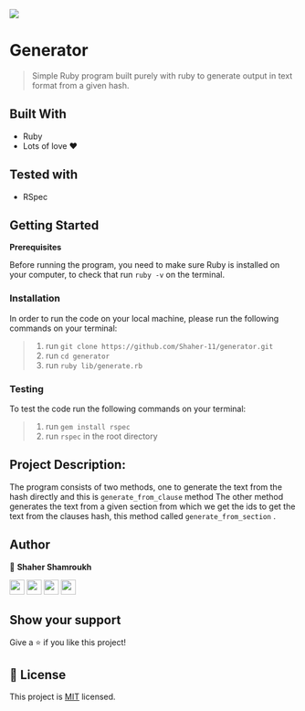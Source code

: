 ![](https://img.shields.io/badge/generator-blueviolet)

# Generator

> Simple Ruby program built purely with ruby to generate output in text format from a given hash.


## Built With

- Ruby
- Lots of love :heart:

## Tested with 
- RSpec
  
## Getting Started

**Prerequisites**

Before running the program, you need to make sure Ruby is installed on your computer,
to check that run ``ruby -v`` on the terminal.

### Installation
In order to run the code on your local machine, please run the following commands on your terminal:

>1. run  `git clone https://github.com/Shaher-11/generator.git`
>2. run  `cd generator`
>3. run  `ruby lib/generate.rb`

### Testing

To test the code run the following commands on your terminal:

>1. run `gem install rspec`
>2. run `rspec` in the root directory

## Project Description: 

The program consists of two methods, one to generate the text from the hash directly and this is `generate_from_clause` method
The other method generates the text from a given section from which we get the ids to get the text from the clauses hash, 
this method called `generate_from_section` .




## Author

👤 **Shaher Shamroukh**
 
[<code><img height="26" src="https://cdn.iconscout.com/icon/free/png-256/github-153-675523.png"></code>](https://github.com/Shaher-11)
[<code><img height="26" src="https://upload.wikimedia.org/wikipedia/sco/thumb/9/9f/Twitter_bird_logo_2012.svg/1200px-Twitter_bird_logo_2012.svg.png"></code>](https://twitter.com/ShaherShamroukh/)
[<code><img height="26" src="https://upload.wikimedia.org/wikipedia/commons/thumb/c/c9/Linkedin.svg/1200px-Linkedin.svg.png"></code>](https://www.linkedin.com/in/shaher-shamroukh/)
 <a href="mailto:shahershamroukh@gmail.com?subject=Hey Shaher!"><img height="26" src="https://cdn.worldvectorlogo.com/logos/official-gmail-icon-2020-.svg"></a>
 

## Show your support

Give a ⭐️ if you like this project!


## 📝 License

This project is [MIT](lic.url) licensed.
